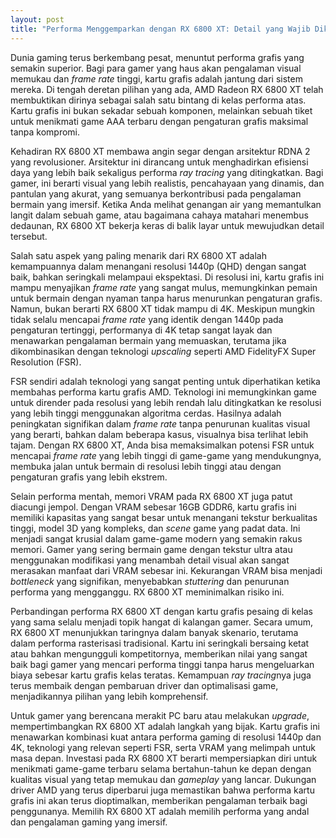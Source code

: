 ```yaml
---
layout: post
title: "Performa Menggemparkan dengan RX 6800 XT: Detail yang Wajib Diketahui Gamer"
---
```


Dunia gaming terus berkembang pesat, menuntut performa grafis yang semakin superior. Bagi para gamer yang haus akan pengalaman visual memukau dan *frame rate* tinggi, kartu grafis adalah jantung dari sistem mereka. Di tengah deretan pilihan yang ada, AMD Radeon RX 6800 XT telah membuktikan dirinya sebagai salah satu bintang di kelas performa atas. Kartu grafis ini bukan sekadar sebuah komponen, melainkan sebuah tiket untuk menikmati game AAA terbaru dengan pengaturan grafis maksimal tanpa kompromi.

Kehadiran RX 6800 XT membawa angin segar dengan arsitektur RDNA 2 yang revolusioner. Arsitektur ini dirancang untuk menghadirkan efisiensi daya yang lebih baik sekaligus performa *ray tracing* yang ditingkatkan. Bagi gamer, ini berarti visual yang lebih realistis, pencahayaan yang dinamis, dan pantulan yang akurat, yang semuanya berkontribusi pada pengalaman bermain yang imersif. Ketika Anda melihat genangan air yang memantulkan langit dalam sebuah game, atau bagaimana cahaya matahari menembus dedaunan, RX 6800 XT bekerja keras di balik layar untuk mewujudkan detail tersebut.

Salah satu aspek yang paling menarik dari RX 6800 XT adalah kemampuannya dalam menangani resolusi 1440p (QHD) dengan sangat baik, bahkan seringkali melampaui ekspektasi. Di resolusi ini, kartu grafis ini mampu menyajikan *frame rate* yang sangat mulus, memungkinkan pemain untuk bermain dengan nyaman tanpa harus menurunkan pengaturan grafis. Namun, bukan berarti RX 6800 XT tidak mampu di 4K. Meskipun mungkin tidak selalu mencapai *frame rate* yang identik dengan 1440p pada pengaturan tertinggi, performanya di 4K tetap sangat layak dan menawarkan pengalaman bermain yang memuaskan, terutama jika dikombinasikan dengan teknologi *upscaling* seperti AMD FidelityFX Super Resolution (FSR).

FSR sendiri adalah teknologi yang sangat penting untuk diperhatikan ketika membahas performa kartu grafis AMD. Teknologi ini memungkinkan game untuk dirender pada resolusi yang lebih rendah lalu ditingkatkan ke resolusi yang lebih tinggi menggunakan algoritma cerdas. Hasilnya adalah peningkatan signifikan dalam *frame rate* tanpa penurunan kualitas visual yang berarti, bahkan dalam beberapa kasus, visualnya bisa terlihat lebih tajam. Dengan RX 6800 XT, Anda bisa memaksimalkan potensi FSR untuk mencapai *frame rate* yang lebih tinggi di game-game yang mendukungnya, membuka jalan untuk bermain di resolusi lebih tinggi atau dengan pengaturan grafis yang lebih ekstrem.

Selain performa mentah, memori VRAM pada RX 6800 XT juga patut diacungi jempol. Dengan VRAM sebesar 16GB GDDR6, kartu grafis ini memiliki kapasitas yang sangat besar untuk menangani tekstur berkualitas tinggi, model 3D yang kompleks, dan *scene* game yang padat data. Ini menjadi sangat krusial dalam game-game modern yang semakin rakus memori. Gamer yang sering bermain game dengan tekstur ultra atau menggunakan modifikasi yang menambah detail visual akan sangat merasakan manfaat dari VRAM sebesar ini. Kekurangan VRAM bisa menjadi *bottleneck* yang signifikan, menyebabkan *stuttering* dan penurunan performa yang mengganggu. RX 6800 XT meminimalkan risiko ini.

Perbandingan performa RX 6800 XT dengan kartu grafis pesaing di kelas yang sama selalu menjadi topik hangat di kalangan gamer. Secara umum, RX 6800 XT menunjukkan taringnya dalam banyak skenario, terutama dalam performa rasterisasi tradisional. Kartu ini seringkali bersaing ketat atau bahkan mengungguli kompetitornya, memberikan nilai yang sangat baik bagi gamer yang mencari performa tinggi tanpa harus mengeluarkan biaya sebesar kartu grafis kelas teratas. Kemampuan *ray tracing*nya juga terus membaik dengan pembaruan driver dan optimalisasi game, menjadikannya pilihan yang lebih komprehensif.

Untuk gamer yang berencana merakit PC baru atau melakukan *upgrade*, mempertimbangkan RX 6800 XT adalah langkah yang bijak. Kartu grafis ini menawarkan kombinasi kuat antara performa gaming di resolusi 1440p dan 4K, teknologi yang relevan seperti FSR, serta VRAM yang melimpah untuk masa depan. Investasi pada RX 6800 XT berarti mempersiapkan diri untuk menikmati game-game terbaru selama bertahun-tahun ke depan dengan kualitas visual yang tetap memukau dan *gameplay* yang lancar. Dukungan driver AMD yang terus diperbarui juga memastikan bahwa performa kartu grafis ini akan terus dioptimalkan, memberikan pengalaman terbaik bagi penggunanya. Memilih RX 6800 XT adalah memilih performa yang andal dan pengalaman gaming yang imersif.
